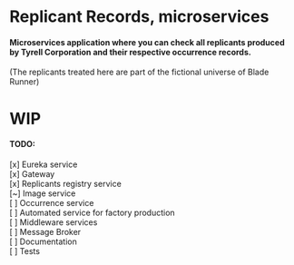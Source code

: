 # Replicant Records, microservices

#### Microservices application where you can check all replicants produced by Tyrell Corporation and their respective occurrence records.

(The replicants treated here are part of the fictional universe of Blade Runner)

# WIP

#### TODO:
[x] Eureka service <br>
[x] Gateway <br>
[x] Replicants registry service <br>
[~] Image service <br>
[ ] Occurrence service <br>
[ ] Automated service for factory production <br>
[ ] Middleware services <br>
[ ] Message Broker <br>
[ ] Documentation <br>
[ ] Tests
